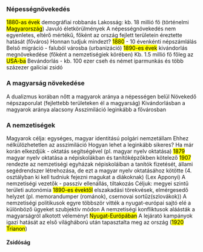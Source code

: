 ### Népességnövekedés
<mark class="hltr-orange">1880-as évek</mark> demográfiai robbanás
Lakosság: kb. 18 millió fő (történelmi <mark class="hltr-green">Magyarország</mark>)
Javuló életkörülmények
A népességnövekedés nem egyenletes, eltérő mértékű, főként az ország fejlett területein éreztette hatását (főváros)
Honnan tudjuk mindezt?
<mark class="hltr-orange">1880</mark> - 10 évenkénti népszámlálás
Belső migráció - faluból városba (urbanizáció)
<mark class="hltr-orange">1890-es évek</mark> kivándorlás megnövekedése (főként a nemzetiségiek körében)
Kb. 1.5 millió fő főleg az <mark class="hltr-green">USA-ba</mark>
Bevándorlás - kb. 100 ezer cseh és német iparmunkás és több százezer galíciai zsidó
### A magyarság növekedése
A dualizmus korában nőtt a magyarok aránya a népességen belül
Növekedő népszaporulat (fejlettebb területeken él a magyarság)
Kivándorlásban a magyarok aránya alacsony
Asszimiláció leginkább a fővárosban
### A nemzetiségek
Magyarok célja: egységes, magyar identitású polgári nemzetállam
Ehhez nélkülözhetetlen az asszimiláció
Hogyan lehet a leginkább sikeres?
Ha már korán elkezdjük - oktatás segítségével (pl. magyar nyelv oktatása)
<mark class="hltr-orange">1879</mark> magyar nyelv oktatása a népiskolákban és tanítóképzőkben kötelező
<mark class="hltr-orange">1907</mark> rendezte az nemzetiségi egyházak népiskoláiban a tanítók fizetését, állami segédrendszer létrehozása, de ezt a magyar nyelv oktatásához kötötte (4. osztályban ki kell tudniuk fejezni magukat a diákoknak) (Lex Apponyi)
A nemzetiségi vezetők - passzív ellenállás, tiltakozás
Céljuk: megyei szintű területi autonómia
<mark class="hltr-orange">1890-es évektől</mark> elszakadási törekvések, elmérgesedő helyzet (pl. memorandumper (románok), csernovai sortűz(szlovákok))
A nemzetiségi politikusok egyre többször vitték a nyugat-európai sajtó elé a különböző ügyeket szubjektív módon
A nemzetiségi konfliktusok aláásták a magyarságról alkotott véleményt <mark class="hltr-green">Nyugat-Európában</mark>
A lejárató kampányok igazi hatását az első világháború után tapasztalta meg az ország (<mark class="hltr-orange">1920</mark> <mark class="hltr-green">Trianon</mark>)
#### Zsidóság
